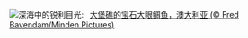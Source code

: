 ![](https://www.bing.com/th?id=OHR.CrescentTail_ZH-CN8283248964_UHD.jpg&w=1000)深海中的锐利目光:&nbsp;&ensp;[大堡礁的宝石大眼鲷鱼，澳大利亚 (© Fred Bavendam/Minden Pictures)](https://www.bing.com/th?id=OHR.CrescentTail_ZH-CN8283248964_UHD.jpg)
<br><br/>
